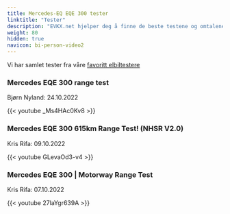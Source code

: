 ```yaml
---
title: Mercedes-EQ EQE 300 tester
linktitle: "Tester"
description: "EVKX.net hjelper deg å finne de beste testene og omtalene av denne modellen. "
weight: 80
hidden: true
navicon: bi-person-video2
---
```

Vi har samlet tester fra våre [favoritt elbiltestere](../../../../../guides/evreviewers/)

<div class="container text-center shadow p-2 pe-4 mb-5 bg-body-tertiary rounded border">
<h3>Mercedes EQE 300 range test</h3>
<p>Bjørn Nyland: 24.10.2022</p>

{{< youtube _Ms4HAc0Kv8 >}}

</div>
<div class="container text-center shadow p-2 pe-4 mb-5 bg-body-tertiary rounded border">
<h3>Mercedes EQE 300 615km Range Test! (NHSR V2.0)</h3>
<p>Kris Rifa: 09.10.2022</p>

{{< youtube GLevaOd3-v4 >}}

</div>
<div class="container text-center shadow p-2 pe-4 mb-5 bg-body-tertiary rounded border">
<h3>Mercedes EQE 300 | Motorway Range Test</h3>
<p>Kris Rifa: 07.10.2022</p>

{{< youtube 27laYgr639A >}}

</div>
